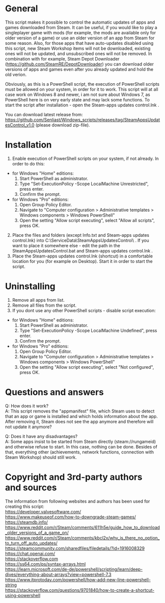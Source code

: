 # General
This script makes it possible to control the automatic updates of apps and games downloaded from Steam. It can be useful, if you would like to play a singleplayer game with mods (for example, the mods are available only for older version of a game) or use an older version of an app from Steam for some reason. Also, for those apps that have auto-updates disabled using this script, new Steam Workshop items will not be downloaded, existing ones will not be updated, and unsubscribed ones will not be removed. In combination with for example, Steam Depot Downloader (https://github.com/SteamRE/DepotDownloader) you can download older versions of apps and games even after you already updated and hold the old verion.

Obviously, as this is a PowerShell script, the execution of PowerShell scripts must be allowed on your system, in order for it to work. This script will at all case work on Windows 8 and newer, i am not sure about Windows 7, as PowerShell here is on very early state and may lack some functions. To start the script after installation - open the Steam-apps updates control.lnk .

You can download latest release from: https://github.com/Senliast/Windows_scripts/releases/tag/SteamAppsUpdatesControl_v1.0 (please download zip-file).

# Installation
1. Enable execution of PowerShell scripts on your system, if not already. In order to do this:
 - for Windows "Home" editions:
   1. Start PowerShell as administrator.
   2. Type "Set-ExecutionPolicy -Scope LocalMachine Unrestricted", press enter.
   3. Confirm the prompt.
 - for Windows "Pro" editions:
   1. Open Group Policy Editor.
   2. Navigate to "Computer configuration > Administrative templates > Windows components > Windows PowerShell"
   3. Open the setting "Allow script executing", select "Allow all scripts", press OK.
2. Place the files and folders (except Info.txt and Steam-apps updates control.lnk) into C:\ServiceData\SteamAppsUpdatesControl\ . If you want to place it somewhere else - edit the path in the SteamAppsUpdatesControl.bat and Steam-apps updates control.lnk .
3. Place the Steam-apps updates control.lnk (shortcut) in a comfortable location for you (for example on Desktop). Start it in order to start the script.

# Uninstalling
1. Remove all apps from list.
2. Remove all files from the script.
3. If you dont use any other PowerShell scripts - disable script execution:
 - for Windows "Home" editions:
   1. Start PowerShell as administrator.
   2. Type "Set-ExecutionPolicy -Scope LocalMachine Undefined", press enter.
   3. Confirm the prompt.
 - for Windows "Pro" editions:
   1. Open Group Policy Editor.
   2. Navigate to "Computer configuration > Administrative templates > Windows components > Windows PowerShell"
   3. Open the setting "Allow script executing", select "Not configured", press OK.



# Questions and answers
Q: How does it work?  
A: This script removes the "appmanifest" file, which Steam uses to detect that an app or game is installed and which holds information about the app. After removing it, Steam does not see the app anymore and therefore will not update it anymore?  

Q: Does it have any disadvantages?  
A: Some apps insist to be started from Steam directly (steam://rungameid) and otherwise refuse to start. In this case, nothing can be done. Besides of that, everything other (achievements, network functions, connection with Steam Workshop) should still work.  



# Copyright and 3rd-party authors and sources
The information from following websites and authors has been used for creating this script:  
https://developer.valvesoftware.com/  
https://www.makeuseof.com/how-to-downgrade-steam-games/  
https://steamdb.info/  
https://www.reddit.com/r/Steam/comments/611h5e/guide_how_to_download_older_versions_of_a_game_on/  
https://www.reddit.com/r/Steam/comments/kbcl2x/why_is_there_no_option_to_turn_off_auto_updates/  
https://steamcommunity.com/sharedfiles/filedetails/?id=1916008329  
https://chat.openai.com/  
https://stackoverflow.com  
https://ss64.com/ps/syntax-arrays.html  
https://learn.microsoft.com/de-de/powershell/scripting/learn/deep-dives/everything-about-arrays?view=powershell-7.3  
https://www.itprotoday.com/powershell/how-add-new-line-powershell-string  
https://stackoverflow.com/questions/9701840/how-to-create-a-shortcut-using-powershell  